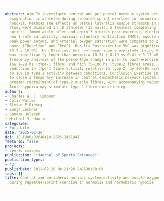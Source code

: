 ---
abstract: Aim To investigate central and peripheral nervous system activity and muscle
  oxygenation in athletes during repeated-sprint exercise in normoxia and normobaric
  hypoxia. Methods The effects on vastus lateralis muscle strength in a cross-over
  study were examined in 18 athletes (13 males, 5 females) completing 10 × 6-s cycle
  sprints. Immediately after and again 5 minutes post-exercise, electromyography (EMG),
  heart rate variability, maximal voluntary contraction (MVC), muscle oxygenation,
  peak power output, and arterial oxygen saturation were compared to 2 baseline sets
  named (“Baseline” and “Pre”). Results Post-exercise MVC was significantly lower
  (6.7 ± 10.0%) than Baseline, but root-mean-square amplitude during hypoxia (all-times)
  was significantly lower than normoxia (0.38 ± 0.19 vs 0.41 ± 0.17 mV). Comparative
  frequency analysis of the percentage change in pre- to post-exercise EMG area, at
  low 1–29 hz (type-1 fibre) and high 75–100 hz (type-2 fibre) areas, revealed a significant
  reduction in type-1 fibre activity relative to type-2, by 20–30% across time and
  by 10% in type-1 activity between conditions. Conclusion Exercise in hypoxia appeared
  to cause a temporary increase in central sympathetic nervous system activity and
  greater recruitment of type-2 muscle fibres, with accompanying reduction in type-1.
  Acute hypoxia may stimulate type-2 fibre conditioning.
authors:
- Charles W. C. Simpson
- Julia Walter
- Steven P Gieseg
- Sonja Lackner
- Sandra Holasek
- Michael J. Hamlin
categories:
- PortaLite
date: '2025-02-26'
doi: 10.1080/02640414.2025.2461947
featured: false
projects:
- sports-science
publication: '*Journal of Sports Sciences*'
publication_types:
- '2'
publishDate: 2025-02-26 08:21:26.242638+00:00
tags: []
title: Central and peripheral nervous system activity and muscle oxygenation in athletes
  during repeated-sprint exercise in normoxia and normobaric hypoxia

---
